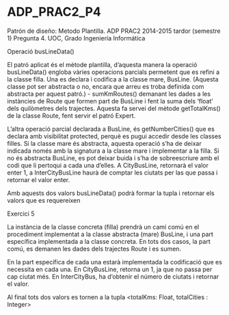# ADP_PRAC2_P4
Patrón de diseño: Metodo Plantilla. ADP PRAC2 2014-2015 tardor (semestre 1) Pregunta 4. UOC, Grado Ingeniería Informática

Operació busLineData() 

El patró aplicat és el mètode plantilla, d’aquesta manera la operació busLineData() engloba vàries operacions parcials permetent que es refini a la classe filla.
Una es declara i codifica a la classe mare, BusLine. (Aquesta classe pot ser abstracta o no, encara que arreu es troba definida com abstracta per aquest patró.) - sumKmRoutes() demanant les dades a les instàncies de Route que formen part de BusLine i fent la suma dels ‘float’ dels quilòmetres dels trajectes. 
Aquesta fa servei del mètode getTotalKms() de la classe Route, fent servir el patró Expert.

L’altra operació parcial declarada a BusLine, és getNumberCities() que es declara amb visibilitat protected, perquè es pugui accedir desde les classes filles. Si la classe mare és abstracta, aquesta operació s’ha de deixar indicada només amb la signatura a la classe mare i implementar a la filla. Si no és abstracta BusLine, es pot deixar buida i s’ha de sobreescriure amb el codi que li pertoqui a cada una d’elles. A CityBusLine, retornarà el valor enter 1, a InterCityBusLine haurà de comptar les ciutats per las que passa i retornar el valor enter.

Amb aquests dos valors busLineData() podrà formar la tupla i retornar els valors que es requereixen


Exercici 5

La instància de la classe concreta (filla) prendrà un camí comú en el procediment implementat a la classe abstracta (mare) BusLine, i una part específica implementada a la classe concreta. En tots dos casos, la part comú, es demanen les dades dels trajectes Route i es sumen.

En la part específica de cada una estarà implementada la codificació que es necessita en cada una. En CityBusLine, retorna un 1, ja que no passa per cap ciutat més. En InterCityBus, ha d’obtenir el número de ciutats i retornar el valor.

Al final tots dos valors es tornen a la tupla <totalKms: Float, totalCities : Integer> 

